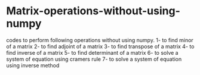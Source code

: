 # Matrix-operations-without-using-numpy
codes to perform following operations without using numpy.
1- to find minor of a matrix
2- to find adjoint of a matrix
3- to find transpose of a matrix
4- to find inverse of a matrix
5- to find determinant of a matrix
6- to solve a system of equation using cramers rule
7- to solve a system of equation using inverse method
